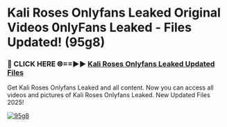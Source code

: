# Kali Roses Onlyfans Leaked Original Videos 0nlyFans Leaked - Files Updated! (95g8)

<h3>🔴 CLICK HERE 🌐==►► <a href="https://tinyurl.com/4seja8ks" rel="nofollow">Kali Roses Onlyfans Leaked Updated Files</a></h3>

Get Kali Roses Onlyfans Leaked and all content. Now you can access all videos and pictures of Kali Roses Onlyfans Leaked. New Updated Files 2025!

[![95g8](https://i.imgur.com/EWjZXRe.gif)](https://tinyurl.com/4seja8ks)
